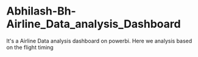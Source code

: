# Abhilash-Bh-Airline_Data_analysis_Dashboard
It's a Airline Data analysis dashboard on powerbi. Here we analysis based on the flight timing
